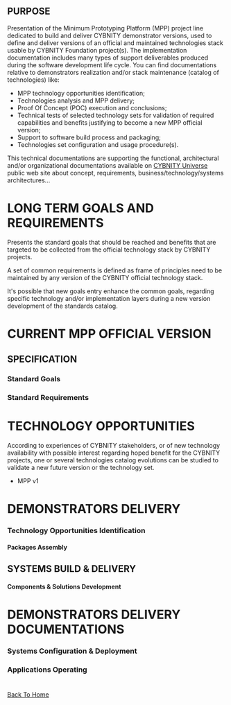 ## PURPOSE
Presentation of the Minimum Prototyping Platform (MPP) project line dedicated to build and deliver CYBNITY demonstrator versions, used to define and deliver versions of an official and maintained technologies stack usable by CYBNITY Foundation project(s).
The implementation documentation includes many types of support deliverables produced during the software development life cycle.
You can find documentations relative to demonstrators realization and/or stack maintenance (catalog of technologies) like:
- MPP technology opportunities identification;
- Technologies analysis and MPP delivery;
- Proof Of Concept (POC) execution and conclusions;
- Technical tests of selected technology sets for validation of required capabilities and benefits justifying to become a new MPP official version;
- Support to software build process and packaging;
- Technologies set configuration and usage procedure(s).

This technical documentations are supporting the functional, architectural and/or organizational documentations available on [CYBNITY Universe](https://cybnity.notion.site/CYBNITY-Universe-c707ba2ebc3047c6ad533f18b2e0f9db) public web site about concept, requirements, business/technology/systems architectures...

# LONG TERM GOALS AND REQUIREMENTS
Presents the standard goals that should be reached and benefits that are targeted to be collected from the official technology stack by CYBNITY projects.

A set of common requirements is defined as frame of principles need to be maintained by any version of the CYBNITY official technology stack.

It's possible that new goals entry enhance the common goals, regarding specific technology and/or implementation layers during a new version development of the standards catalog.

# CURRENT MPP OFFICIAL VERSION
## SPECIFICATION
### Standard Goals
### Standard Requirements

# TECHNOLOGY OPPORTUNITIES
According to experiences of CYBNITY stakeholders, or of new technology availability with possible interest regarding hoped benefit for the CYBNITY projects, one or several technologies catalog evolutions can be studied to validate a new future version or the technology set.

- MPP v1

# DEMONSTRATORS DELIVERY
### Technology Opportunities Identification

#### Packages Assembly

## SYSTEMS BUILD & DELIVERY

#### Components & Solutions Development

# DEMONSTRATORS DELIVERY DOCUMENTATIONS
### Systems Configuration & Deployment

### Applications Operating

#
[Back To Home](../README.md)